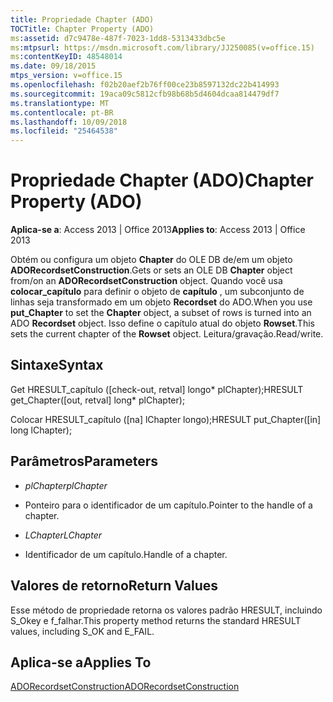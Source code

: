 ```yaml
---
title: Propriedade Chapter (ADO)
TOCTitle: Chapter Property (ADO)
ms:assetid: d7c9478e-487f-7023-1dd8-5313433dbc5e
ms:mtpsurl: https://msdn.microsoft.com/library/JJ250085(v=office.15)
ms:contentKeyID: 48548014
ms.date: 09/18/2015
mtps_version: v=office.15
ms.openlocfilehash: f02b20aef2b76ff00ce23b8597132dc22b414993
ms.sourcegitcommit: 19aca09c5812cfb98b68b5d4604dcaa814479df7
ms.translationtype: MT
ms.contentlocale: pt-BR
ms.lasthandoff: 10/09/2018
ms.locfileid: "25464538"
---
```

# <a name="chapter-property-ado"></a><span data-ttu-id="54c2d-102">Propriedade Chapter (ADO)</span><span class="sxs-lookup"><span data-stu-id="54c2d-102">Chapter Property (ADO)</span></span>


<span data-ttu-id="54c2d-103">**Aplica-se a**: Access 2013 | Office 2013</span><span class="sxs-lookup"><span data-stu-id="54c2d-103">**Applies to**: Access 2013 | Office 2013</span></span>
 

<span data-ttu-id="54c2d-104">Obtém ou configura um objeto **Chapter** do OLE DB de/em um objeto **ADORecordsetConstruction**.</span><span class="sxs-lookup"><span data-stu-id="54c2d-104">Gets or sets an OLE DB **Chapter** object from/on an **ADORecordsetConstruction** object.</span></span> <span data-ttu-id="54c2d-105">Quando você usa **colocar\_capítulo** para definir o objeto de **capítulo** , um subconjunto de linhas seja transformado em um objeto **Recordset** do ADO.</span><span class="sxs-lookup"><span data-stu-id="54c2d-105">When you use **put\_Chapter** to set the **Chapter** object, a subset of rows is turned into an ADO **Recordset** object.</span></span> <span data-ttu-id="54c2d-106">Isso define o capítulo atual do objeto **Rowset**.</span><span class="sxs-lookup"><span data-stu-id="54c2d-106">This sets the current chapter of the **Rowset** object.</span></span> <span data-ttu-id="54c2d-107">Leitura/gravação.</span><span class="sxs-lookup"><span data-stu-id="54c2d-107">Read/write.</span></span>

## <a name="syntax"></a><span data-ttu-id="54c2d-108">Sintaxe</span><span class="sxs-lookup"><span data-stu-id="54c2d-108">Syntax</span></span>

<span data-ttu-id="54c2d-109">Get HRESULT\_capítulo (\[check-out, retval\] longo\* plChapter);</span><span class="sxs-lookup"><span data-stu-id="54c2d-109">HRESULT get\_Chapter(\[out, retval\] long\* plChapter);</span></span>

<span data-ttu-id="54c2d-110">Colocar HRESULT\_capítulo (\[na\] lChapter longo);</span><span class="sxs-lookup"><span data-stu-id="54c2d-110">HRESULT put\_Chapter(\[in\] long lChapter);</span></span>

## <a name="parameters"></a><span data-ttu-id="54c2d-111">Parâmetros</span><span class="sxs-lookup"><span data-stu-id="54c2d-111">Parameters</span></span>

  - <span data-ttu-id="54c2d-112">*plChapter*</span><span class="sxs-lookup"><span data-stu-id="54c2d-112">*plChapter*</span></span>

  - <span data-ttu-id="54c2d-113">Ponteiro para o identificador de um capítulo.</span><span class="sxs-lookup"><span data-stu-id="54c2d-113">Pointer to the handle of a chapter.</span></span>

  - <span data-ttu-id="54c2d-114">*LChapter*</span><span class="sxs-lookup"><span data-stu-id="54c2d-114">*LChapter*</span></span>

  - <span data-ttu-id="54c2d-115">Identificador de um capítulo.</span><span class="sxs-lookup"><span data-stu-id="54c2d-115">Handle of a chapter.</span></span>

## <a name="return-values"></a><span data-ttu-id="54c2d-116">Valores de retorno</span><span class="sxs-lookup"><span data-stu-id="54c2d-116">Return Values</span></span>

<span data-ttu-id="54c2d-117">Esse método de propriedade retorna os valores padrão HRESULT, incluindo S\_Okey e f\_falhar.</span><span class="sxs-lookup"><span data-stu-id="54c2d-117">This property method returns the standard HRESULT values, including S\_OK and E\_FAIL.</span></span>

## <a name="applies-to"></a><span data-ttu-id="54c2d-118">Aplica-se a</span><span class="sxs-lookup"><span data-stu-id="54c2d-118">Applies To</span></span>

[<span data-ttu-id="54c2d-119">ADORecordsetConstruction</span><span class="sxs-lookup"><span data-stu-id="54c2d-119">ADORecordsetConstruction</span></span>](adorecordsetconstruction-interface-ado.md)

